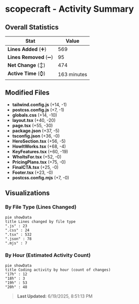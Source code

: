 # scopecraft - Activity Summary 

## Overall Statistics

| Stat                   | Value                                                             |
| ---------------------- | ----------------------------------------------------------------- |
| **Lines Added** (➕)   | 569                                          |
| **Lines Removed** (➖) | 95                                        |
| **Net Change** (↕)    | 474                |
| **Active Time** (⌚)   | 163 minutes |


## Modified Files
- **tailwind.config.js** (+14, -1)
- **postcss.config.js** (+7, -1)
- **globals.css** (+14, -10)
- **layout.tsx** (+40, -20)
- **page.tsx** (+55, -30)
- **package.json** (+37, -5)
- **tsconfig.json** (+36, -0)
- **HeroSection.tsx** (+56, -5)
- **HowItWorks.tsx** (+68, -4)
- **KeyFeatures.tsx** (+60, -19)
- **WhoItsFor.tsx** (+52, -0)
- **PricingPlans.tsx** (+75, -0)
- **FinalCTA.tsx** (+25, -0)
- **Footer.tsx** (+23, -0)
- **postcss.config.mjs** (+7, -0)

## Visualizations

### By File Type (Lines Changed)

```mermaid
pie showData
title Lines changed by file type
".js" : 23
".css" : 24
".tsx" : 532
".json" : 78
".mjs" : 7
```

### By Hour (Estimated Activity Count)

```mermaid
pie showData
title Coding activity by hour (count of changes)
"17h" : 12
"18h" : 3
"19h" : 53
"20h" : 48
```


> **Last Updated:** 6/19/2025, 8:51:13 PM